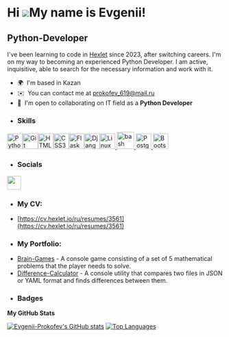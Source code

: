 Hi ![](https://user-images.githubusercontent.com/18350557/176309783-0785949b-9127-417c-8b55-ab5a4333674e.gif)My name is Evgenii!
================================================================================================================================

Python-Developer
----------------

I've been learning to code in [Hexlet](https://ru.hexlet.io) since 2023, after switching careers. I'm on my way to becoming an experienced Python Developer. I am active, inquisitive, able to search for the necessary information and work with it.

*   🌍  I'm based in Kazan
*   ✉️  You can contact me at [prokofev\_619@mail.ru](mailto:prokofev_619@mail.ru)
*   🤝  I'm open to collaborating on IT field as a **Python Developer**
*   ### Skills 
<p align="left">
<a href="https://www.python.org/" target="_blank" rel="noreferrer"><img src="https://raw.githubusercontent.com/danielcranney/readme-generator/main/public/icons/skills/python-colored.svg" width="36" height="36" alt="Python" /></a><a href="https://git-scm.com/" target="_blank" rel="noreferrer"><img src="https://raw.githubusercontent.com/danielcranney/readme-generator/main/public/icons/skills/git-colored.svg" width="36" height="36" alt="Git" /></a><a href="https://developer.mozilla.org/en-US/docs/Glossary/HTML5" target="_blank" rel="noreferrer"><img src="https://raw.githubusercontent.com/danielcranney/readme-generator/main/public/icons/skills/html5-colored.svg" width="36" height="36" alt="HTML5" /></a><a href="https://www.w3.org/TR/CSS/#css" target="_blank" rel="noreferrer"><img src="https://raw.githubusercontent.com/danielcranney/readme-generator/main/public/icons/skills/css3-colored.svg" width="36" height="36" alt="CSS3" /></a><a href="https://flask.palletsprojects.com/en/2.0.x/" target="_blank" rel="noreferrer"><img src="https://raw.githubusercontent.com/danielcranney/readme-generator/main/public/icons/skills/flask-colored.svg" width="36" height="36" alt="Flask" /></a><a href="https://www.djangoproject.com/" target="_blank" rel="noreferrer"><img src="https://raw.githubusercontent.com/danielcranney/readme-generator/main/public/icons/skills/django-colored.svg" width="36" height="36" alt="Django" /></a><a href="https://www.linux.org" target="_blank" rel="noreferrer"><img src="https://raw.githubusercontent.com/danielcranney/readme-generator/main/public/icons/skills/linux-colored.svg" width="36" height="36" alt="Linux" /></a><a href="https://www.gnu.org/software/bash/" target="_blank" rel="noreferrer"> <img src="https://www.vectorlogo.zone/logos/gnu_bash/gnu_bash-icon.svg" alt="bash" width="40" height="40"/> <a href="https://www.postgresql.org/" target="_blank" rel="noreferrer"><img src="https://raw.githubusercontent.com/danielcranney/readme-generator/main/public/icons/skills/postgresql-colored.svg" width="36" height="36" alt="PostgreSQL" /> <a href="https://getbootstrap.com/" target="_blank" rel="noreferrer"><img src="https://raw.githubusercontent.com/danielcranney/readme-generator/main/public/icons/skills/bootstrap-colored.svg" width="36" height="36" alt="Bootstrap" />  </a>
                    </p>
                
 *   ### Socials
                  
       
   <p align="left"><a href="https://www.github.com/Evgenii-Prokofev" target="_blank" rel="noreferrer">
                    <picture>
                    <source media="(prefers-color-scheme: dark)" srcset="https://raw.githubusercontent.com/danielcranney/readme-generator/main/public/icons/socials/github-dark.svg" />
                    <source media="(prefers-color-scheme: light)" srcset="https://raw.githubusercontent.com/danielcranney/readme-generator/main/public/icons/socials/github.svg" />
                    <img src="https://raw.githubusercontent.com/danielcranney/readme-generator/main/public/icons/socials/github.svg" width="32" height="32" />
                    </picture>
                    </a>
   </p>

   *   ### My CV:
   - [https://cv.hexlet.io/ru/resumes/3561](https://cv.hexlet.io/ru/resumes/3561)
    
   *   ### My Portfolio:
   - [Brain-Games](https:/Evgenii-Prokofev/Brain-Games) - A console game consisting of a set of 5 mathematical problems that the player needs to solve.
   - [Difference-Calculator](https:/Evgenii-Prokofev/Difference-Calculator) - A console utility that compares two files in JSON or YAML format and finds differences between them.

*   ### Badges

<b>My GitHub Stats</b>

<a href="http://www.github.com/Evgenii-Prokofev"><img src="https://github-readme-stats.vercel.app/api?username=Evgenii-Prokofev&show_icons=true&hide=&title_color=444e59&text_color=ffffff&icon_color=0891b2&bg_color=1c1917&hide_border=true&show_icons=true" alt="Evgenii-Prokofev's GitHub stats" /></a>
<a href="https://github.com/Evgenii-Prokofev" align="left"><img src="https://github-readme-stats.vercel.app/api/top-langs/?username=Evgenii-Prokofev&langs_count=10&title_color=0f172a&text_color=ffffff&icon_color=0891b2&bg_color=1e3a8a&hide_border=true&locale=en&custom_title=Top%20%Languages" alt="Top Languages" /></a>
